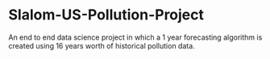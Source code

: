 # Slalom-US-Pollution-Project
An end to end data science project in which a 1 year forecasting algorithm is created using 16 years worth of historical pollution data. 
